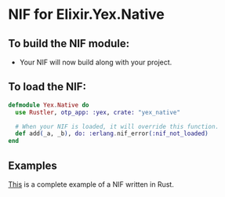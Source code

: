 # NIF for Elixir.Yex.Native

## To build the NIF module:

- Your NIF will now build along with your project.

## To load the NIF:

```elixir
defmodule Yex.Native do
  use Rustler, otp_app: :yex, crate: "yex_native"

  # When your NIF is loaded, it will override this function.
  def add(_a, _b), do: :erlang.nif_error(:nif_not_loaded)
end
```

## Examples

[This](https://github.com/rusterlium/NifIo) is a complete example of a NIF written in Rust.
